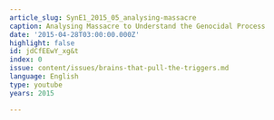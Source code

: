 ```yaml
---
article_slug: SynE1_2015_05_analysing-massacre
caption: Analysing Massacre to Understand the Genocidal Process
date: '2015-04-28T03:00:00.000Z'
highlight: false
id: jdCfEEwY_xg&t
index: 0
issue: content/issues/brains-that-pull-the-triggers.md
language: English
type: youtube
years: 2015

---
```


